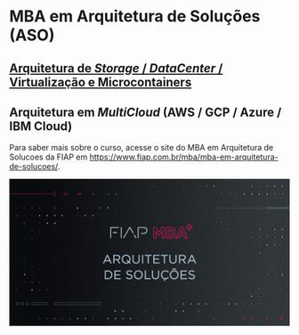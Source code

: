 # MBA em Arquitetura de Soluções (ASO)

## [Arquitetura de *Storage* / *DataCenter* / Virtualização e Microcontainers](https://github.com/josecastillolema/fiap/tree/master/aso/microservices)

## Arquitetura em *MultiCloud* (AWS / GCP / Azure / IBM Cloud)

Para saber mais sobre o curso, acesse o site do MBA em Arquitetura de Solucoes da FIAP em https://www.fiap.com.br/mba/mba-em-arquitetura-de-solucoes/.

![FIAP MBA](../img/arq-solucoes.png)
